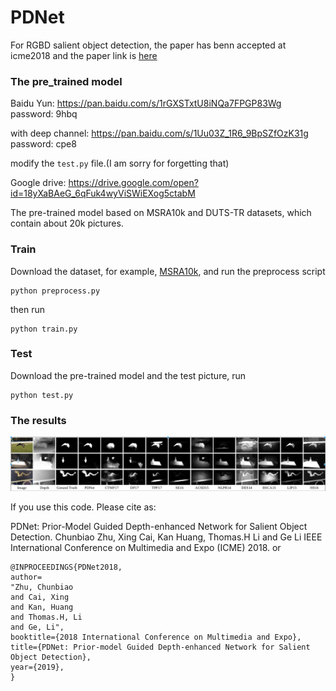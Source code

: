 # PDNet
For RGBD salient object detection, the paper has benn accepted at icme2018 and the paper link is [here](https://arxiv.org/abs/1803.08636)


### The pre_trained model
Baidu Yun: https://pan.baidu.com/s/1rGXSTxtU8iNQa7FPGP83Wg password: 9hbq

with deep channel: https://pan.baidu.com/s/1Uu03Z_1R6_9BpSZfOzK31g password: cpe8

modify the `test.py` file.(I am sorry for forgetting that)

Google drive: https://drive.google.com/open?id=18yXaBAeG_6qFuk4wyViSWiEXog5ctabM

The pre-trained model based on MSRA10k and DUTS-TR datasets, which contain about 20k pictures.


### Train
Download the dataset, for example, [MSRA10k](http://mmcheng.net/zh/msra10k/), and run the preprocess script
```
python preprocess.py
```

then run
```
python train.py
```

### Test 
Download the pre-trained model and the test picture, run
```
python test.py
```

### The results
![result](pic/results.jpg)


If you use this code.
Please cite as:

PDNet: Prior-Model Guided Depth-enhanced Network for Salient Object Detection. Chunbiao Zhu, Xing Cai, Kan Huang, Thomas.H Li and Ge Li IEEE International Conference on Multimedia and Expo (ICME) 2018.
or
```
@INPROCEEDINGS{PDNet2018,
author=
"Zhu, Chunbiao
and Cai, Xing
and Kan, Huang
and Thomas.H, Li
and Ge, Li",
booktitle={2018 International Conference on Multimedia and Expo},
title={PDNet: Prior-model Guided Depth-enhanced Network for Salient Object Detection},
year={2019},
}
```
